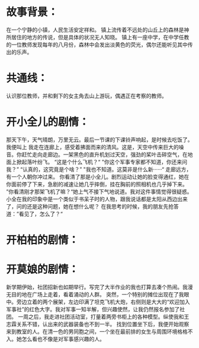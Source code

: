 # 故事背景：
在一个宁静的小镇，人民生活安定祥和。
镇上流传着不远处的山丘上的森林是神所居住的地方的传说，但是具体的状况无人知晓。
镇上有一座中学，在中学任教的一位教师发现每年的八月份，森林中会发出淡黄色的荧光，偶尔还能听见其中传出的乐声。


# 共通线：
认识那位教师，并和剩下的女主角去山上游玩，偶遇正在考察的教师。

# 开小全儿的剧情：
那天下午，天气晴朗，万里无云。最后一节课的下课铃声响起，是时候去吃饭了。我便叫上
我走在连廊上，感受着拂面而来的清风。这是，天空中传来巨大的噪音。你赶忙走向走廊边。一架黑色的直升机划过天空，强劲的桨叶击碎空气，在地面上掀起落叶纷飞。
“这是个什么飞机？“
"你这个军事专家都不知道，你还来问我？”
“认真的，这究竟是个啥？”
"我也不知道。这莫非是什么新······“
走廊远方，有一个人朝你冲过来。
你看清了那是小全儿。剧烈运动让她的脸变得通红，她在你面前停了下来，急剧的减速让她几乎摔倒，挂在胸前的照相机也几乎掉下来。
”你看清刚才那架飞机了嘛？“她上气不接下气地说道。我对这件事情觉得很疑惑。小全在我的印象中是一个类似于书呆子时的人物，跟我说话都是太阳从西边出来了，问的还是这种问题，她在想什么呢？
在我思考的时候，我的朋友先抢答道：”看见了，怎么了？“

# 开柏柏的剧情：

# 开莫娘的剧情：
新学期伊始，社团招新也如期举行。写完了大半作业的我也打算去凑个热闹。我漫无目的地在广场上走着，看着涌动的人群。
突然，一个特别的摊位出现在了我眼中。旁边立着的两个展架，左边印满了坦克飞机大炮，右侧则是大大的“欢迎加入军事社”的红色大字。我对军事一知半解，但兴趣使然，让我仍然报名参加了社团。
一周之后，我走进社团活动室，打量着两旁书柜上的各种模型。纵使我和王志霖关系不错，认出来的武器装备也不到一半。
找到位置坐下后，我便开始观察来到教室的人。在清一色的男同胞之间，一个坐在最前排的女生与周围环境格格不入。她怎么看也不像是对军事感兴趣的人。
